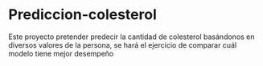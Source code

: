 # Prediccion-colesterol
Este proyecto pretender predecir la cantidad de colesterol basándonos en diversos valores de la persona, se hará el ejercicio de comparar cuál modelo tiene mejor desempeño
